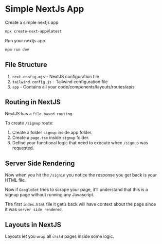 # Simple NextJs App

Create a simple nextjs app

```bash
npx create-next-app@latest
```

Run your nextjs app

```bash
npm run dev
```

## File Structure

1. `next.config.mjs` - NextJS configuration file
2. `tailwind.config.js` - Tailwind configuration file
3. `app` - Contains all your code/components/layouts/routes/apis

## Routing in NextJS

NextJS has a `file based routing`.

To create `/signup` route:

1. Create a folder `signup` inside app folder.
2. Create a `page.tsx` inside `signup` folder.
3. Define your functional logic that need to execute when `/signup` was requested.

## Server Side Rendering

Now when you hit the `/signin` you notice the response you get back is your HTML file.

Now if `GoogleBot` tries to scrape your page, it’ll understand that this is a signup page without running any Javascript.

The first `index.html` file it get’s back will have context about the page since it was `server side rendered`.

## Layouts in NextJS

Layouts let you `wrap` all `child` pages inside some logic.
